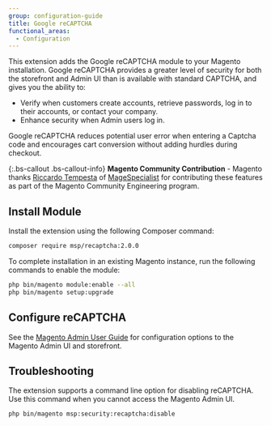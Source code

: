 ```yaml
---
group: configuration-guide
title: Google reCAPTCHA
functional_areas:
  - Configuration
---
```


This extension adds the Google reCAPTCHA module to your Magento installation. Google reCAPTCHA provides a greater level of security for both the storefront and Admin UI than is available with standard CAPTCHA, and gives you the ability to:

- Verify when customers create accounts, retrieve passwords, log in to their accounts, or contact your company.
- Enhance security when Admin users log in.

Google reCAPTCHA reduces potential user error when entering a Captcha code and encourages cart conversion without adding hurdles during checkout.

{:.bs-callout .bs-callout-info}
**Magento Community Contribution** - Magento thanks [Riccardo Tempesta](https://twitter.com/rictempesta) of [MageSpecialist](https://partners.magento.com/portal/details/partner/id/129) for contributing these features as part of the Magento Community Engineering program.

## Install Module

Install the extension using the following Composer command:

``` bash
composer require msp/recaptcha:2.0.0
```

To complete installation in an existing Magento instance, run the following commands to enable the module:

``` bash
php bin/magento module:enable --all
php bin/magento setup:upgrade
```

## Configure reCAPTCHA

See the [Magento Admin User Guide](https://docs.magento.com/m2/ce/user_guide/stores/security-google-recaptcha.html) for configuration options to the Magento Admin UI and storefront.

## Troubleshooting

The extension supports a command line option for disabling reCAPTCHA. Use this command when you cannot access the Magento Admin UI.

``` bash
php bin/magento msp:security:recaptcha:disable
```
